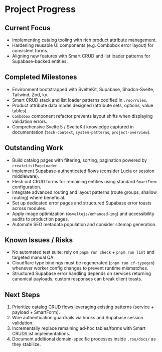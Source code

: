 # Project Progress

## Current Focus

- Implementing catalog tooling with rich product attribute management.
- Hardening reusable UI components (e.g. Combobox error layout) for consistent forms.
- Aligning new features with Smart CRUD and list loader patterns for Supabase-backed entities.

## Completed Milestones

- Environment bootstrapped with SvelteKit, Supabase, Shadcn-Svelte, Tailwind, Zod, ky.
- Smart CRUD stack and list loader patterns codified in `.roo/rules`.
- Product attribute data model designed (attribute sets, options, value tables).
- `Combobox` component refactor prevents layout shifts when displaying validation errors.
- Comprehensive Svelte 5 / SvelteKit knowledge captured in documentation (`tech-context`, `system-patterns`, `project-overview`).

## Outstanding Work

- Build catalog pages with filtering, sorting, pagination powered by `createListPageLoader`.
- Implement Supabase-authenticated flows (consider Lucia or session middleware).
- Flesh out CRUD forms for remaining entities using standard `SmartForm` configuration.
- Integrate advanced routing and layout patterns (route groups, shallow routing) where beneficial.
- Set up dedicated error pages and structured Supabase error toasts across modules.
- Apply image optimization (`@sveltejs/enhanced-img`) and accessibility audits to production pages.
- Automate SEO metadata population and consider sitemap generation.

## Known Issues / Risks

- No automated test suite; rely on `pnpm run check` + `pnpm run lint` and targeted manual QA.
- Cloudflare type bindings must be regenerated (`pnpm run cf-typegen`) whenever worker config changes to prevent runtime mismatches.
- Structured Supabase error handling depends on services returning canonical payloads; custom responses can break client toasts.

## Next Steps

1. Prioritize catalog CRUD flows leveraging existing patterns (service + payload + SmartForm).
2. Wire authentication guardrails via hooks and Supabase session validation.
3. Incrementally replace remaining ad-hoc tables/forms with Smart CRUD/List implementations.
4. Document additional domain-specific processes inside `.roo/docs/` as they stabilize.